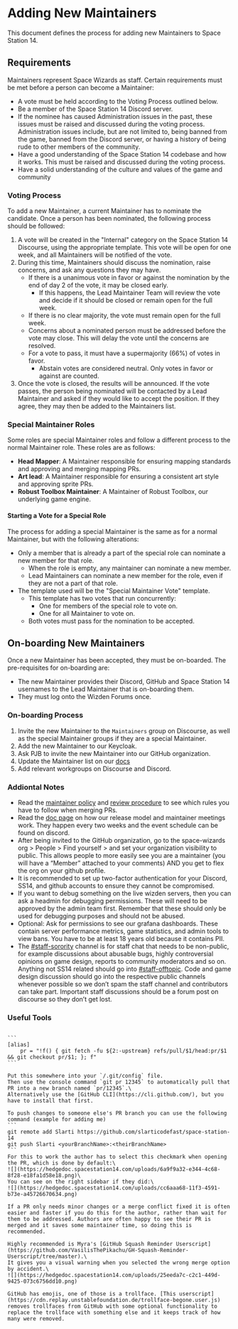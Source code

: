 # Adding New Maintainers

This document defines the process for adding new Maintainers to Space Station 14.

## Requirements

Maintainers represent Space Wizards as staff. Certain requirements must be met before a person can become a Maintainer:
- A vote must be held according to the Voting Process outlined below.
- Be a member of the Space Station 14 Discord server.
- If the nominee has caused Administration issues in the past, these issues must be raised and discussed during the voting process. Administration issues include, but are not limited to, being banned from the game, banned from the Discord server, or having a history of being rude to other members of the community.
- Have a good understanding of the Space Station 14 codebase and how it works. This must be raised and discussed during the voting process.
- Have a solid understanding of the culture and values of the game and community

### Voting Process

To add a new Maintainer, a current Maintainer has to nominate the candidate. Once a person has been nominated, the following process should be followed:
1. A vote will be created in the "Internal" category on the Space Station 14 Discourse, using the appropriate template. This vote will be open for one week, and all Maintainers will be notified of the vote.
2. During this time, Maintainers should discuss the nomination, raise concerns, and ask any questions they may have.
    - If there is a unanimous vote in favor or against the nomination by the end of day 2 of the vote, it may be closed early.
        - If this happens, the Lead Maintainer Team will review the vote and decide if it should be closed or remain open for the full week.
    - If there is no clear majority, the vote must remain open for the full week.
    - Concerns about a nominated person must be addressed before the vote may close. This will delay the vote until the concerns are resolved.
    - For a vote to pass, it must have a supermajority (66%) of votes in favor. 
        - Abstain votes are considered neutral. Only votes in favor or against are counted.
3. Once the vote is closed, the results will be announced. If the vote passes, the person being nominated will be contacted by a Lead Maintainer and asked if they would like to accept the position. If they agree, they may then be added to the Maintainers list.

### Special Maintainer Roles

Some roles are special Maintainer roles and follow a different process to the normal Maintainer role. These roles are as follows:
- **Head Mapper**: A Maintainer responsible for ensuring mapping standards and approving and merging mapping PRs.
- **Art lead**: A Maintainer responsible for ensuring a consistent art style and approving sprite PRs.
- **Robust Toolbox Maintainer**: A Maintainer of Robust Toolbox, our underlying game engine. 

#### Starting a Vote for a Special Role

The process for adding a special Maintainer is the same as for a normal Maintainer, but with the following alterations:
- Only a member that is already a part of the special role can nominate a new member for that role.
    - When the role is empty, any maintainer can nominate a new member.
    - Lead Maintainers can nominate a new member for the role, even if they are not a part of that role.
- The template used will be the "Special Maintainer Vote" template.
    - This template has two votes that run concurrently:
        - One for members of the special role to vote on.
        - One for all Maintainer to vote on.
    - Both votes must pass for the nomination to be accepted.


## On-boarding New Maintainers
Once a new Maintainer has been accepted, they must be on-boarded. The pre-requisites for on-boarding are:
- The new Maintainer provides their Discord, GitHub and Space Station 14 usernames to the Lead Maintainer that is on-boarding them.
- They must log onto the Wizden Forums once.

### On-boarding Process

1. Invite the new Maintainer to the `Maintainers` group on Discourse, as well as the special Maintainer groups if they are a special Maintainer.
2. Add the new Maintainer to our Keycloak.
3. Ask PJB to invite the new Maintainer into our GitHub organization.
4. Update the Maintainer list on our [docs](/en/wizden-staff/space-wizards-maintainer-list.html)
5. Add relevant workgroups on Discourse and Discord.

### Addiontal Notes

- Read the [maintainer policy](/en/wizden-staff/maintainer/maintainer-policy.html) and [review procedure](/en/wizden-staff/maintainer/review-procedure.html) to see which rules you have to follow when merging PRs.
- Read the [doc page](/en/general-development/codebase-info/releases.html) on how our release model and maintainer meetings work. They happen every two weeks and the event schedule can be found on discord.
- After being invited to the GitHub organization, go to the space-wizards org > People > Find yourself > and set your organization visibility to public. This allows people to more easily see you are a maintainer (you will have a “Member” attached to your comments) AND you get to flex the org on your github profile.
- It is recommended to set up two-factor authentication for your Discord, SS14, and github accounts to ensure they cannot be compromised.
- If you want to debug something on the live wizden servers, then you can ask a headmin for debugging permissions. These will need to be approved by the admin team first. Remember that these should only be used for debugging purposes and should not be abused.
- Optional: Ask for permissions to see our grafana dashboards. These contain server performance metrics, game statistics, and admin tools to view bans. You have to be at least 18 years old because it contains PII.
- The [#staff-sorority](https://discord.com/channels/310555209753690112/1193403928096821358) channel is for staff chat that needs to be non-public, for example discussions about abusable bugs, highly controversial opinions on game design, reports to community moderators and so on. Anything not SS14 related should go into [#staff-offtopic](https://discord.com/channels/310555209753690112/1145595686201610252). Code and game design discussion should go into the respective public channels whenever possible so we don’t spam the staff channel and contributors can take part. Important staff discussions should be a forum post on discourse so they don’t get lost.

### Useful Tools

~~~admonish info "Checking out someone else's PR"

```
[alias]
    pr = "!f() { git fetch -fu ${2:-upstream} refs/pull/$1/head:pr/$1 && git checkout pr/$1; }; f"
```

Put this somewhere into your `/.git/config` file.
Then use the console command `git pr 12345` to automatically pull that PR into a new branch named `pr/12345`.\
Alternatively use the [GitHub CLI](https://cli.github.com/), but you have to install that first.

To push changes to someone else's PR branch you can use the following command (example for adding me)
```
git remote add Slarti https://github.com/slarticodefast/space-station-14
git push Slarti <yourBranchName>:<theirBranchName>
```
For this to work the author has to select this checkmark when opening the PR, which is done by default:\
![](https://hedgedoc.spacestation14.com/uploads/6a9f9a32-e344-4c68-8f28-e18fa1d58e18.png)\
You can see on the right sidebar if they did:\
![](https://hedgedoc.spacestation14.com/uploads/cc6aaa68-11f3-4591-b73e-a45726670634.png)

If a PR only needs minor changes or a merge conflict fixed it is often easier and faster if you do this for the author, rather than wait for them to be addressed. Authors are often happy to see their PR is merged and it saves some maintainer time, so doing this is recommended.
~~~

~~~admonish info "GitHub Squash Reminder User Script"
Highly recommended is Myra's [GitHub Squash Reminder Userscript](https://github.com/VasilisThePikachu/GH-Squash-Reminder-Userscript/tree/master).\
It gives you a visual warning when you selected the wrong merge option by accident.\
![](https://hedgedoc.spacestation14.com/uploads/25eeda7c-c2c1-449d-9425-073c6756dd10.png)
~~~

~~~admonish info "GitHub Trollface Remover User Script"
GitHub has emojis, one of those is a trollface. [This userscript](https://cdn.replay.unstablefoundation.de/trollface-begone.user.js) removes trollfaces from GitHub with some optional functionality to replace the trollface with something else and it keeps track of how many were removed.
~~~